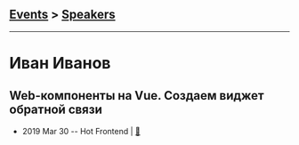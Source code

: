 ## [Events](../README.md) > [Speakers](../speakers.md)
---

# Иван Иванов

## Web-компоненты на Vue. Создаем виджет обратной связи
- 2019 Mar 30 -- Hot Frontend  | [:notebook:](https://slides.com/inferal73/vue-components)  
